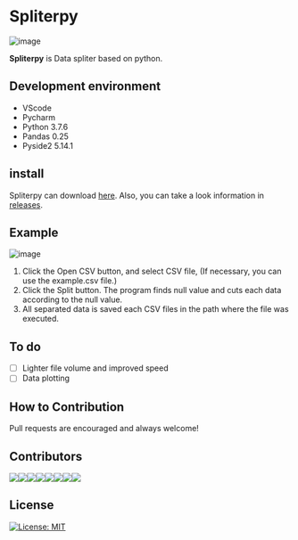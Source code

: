 # Spliterpy

![image](https://user-images.githubusercontent.com/38157496/77091028-58047500-6a4b-11ea-9ec2-2544219acd23.png)

**Spliterpy** is Data spliter based on python.

## Development environment
* VScode
* Pycharm
* Python 3.7.6
* Pandas 0.25
* Pyside2 5.14.1

## install

Spliterpy can download [here](https://kaintels.itch.io/spliterpy). Also, you can take a look information in [releases](https://github.com/Kaintels/Spliterpy/releases).

## Example

![image](https://user-images.githubusercontent.com/38157496/76976402-405bbc80-6977-11ea-9df8-d40e10571675.png)

1. Click the Open CSV button, and select CSV file, (If necessary, you can use the example.csv file.)
2. Click the Split button. The program finds null value and cuts each data according to the null value.
3. All separated data is saved each CSV files in the path where the file was executed.

## To do

- [ ] Lighter file volume and improved speed
- [ ] Data plotting

## How to Contribution

Pull requests are encouraged and always welcome!

## Contributors

[![](https://sourcerer.io/fame/Kaintels/Kaintels/Spliterpy/images/0)](https://sourcerer.io/fame/Kaintels/Kaintels/Spliterpy/links/0)[![](https://sourcerer.io/fame/Kaintels/Kaintels/Spliterpy/images/1)](https://sourcerer.io/fame/Kaintels/Kaintels/Spliterpy/links/1)[![](https://sourcerer.io/fame/Kaintels/Kaintels/Spliterpy/images/2)](https://sourcerer.io/fame/Kaintels/Kaintels/Spliterpy/links/2)[![](https://sourcerer.io/fame/Kaintels/Kaintels/Spliterpy/images/3)](https://sourcerer.io/fame/Kaintels/Kaintels/Spliterpy/links/3)[![](https://sourcerer.io/fame/Kaintels/Kaintels/Spliterpy/images/4)](https://sourcerer.io/fame/Kaintels/Kaintels/Spliterpy/links/4)[![](https://sourcerer.io/fame/Kaintels/Kaintels/Spliterpy/images/5)](https://sourcerer.io/fame/Kaintels/Kaintels/Spliterpy/links/5)[![](https://sourcerer.io/fame/Kaintels/Kaintels/Spliterpy/images/6)](https://sourcerer.io/fame/Kaintels/Kaintels/Spliterpy/links/6)[![](https://sourcerer.io/fame/Kaintels/Kaintels/Spliterpy/images/7)](https://sourcerer.io/fame/Kaintels/Kaintels/Spliterpy/links/7)

## License

[![License: MIT](https://img.shields.io/badge/License-MIT-yellow.svg)](https://opensource.org/licenses/MIT)
